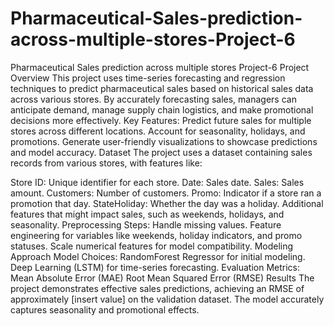 # Pharmaceutical-Sales-prediction-across-multiple-stores-Project-6
Pharmaceutical Sales prediction  across multiple stores Project-6
Project Overview
This project uses time-series forecasting and regression techniques to predict pharmaceutical sales based on historical sales data across various stores. By accurately forecasting sales, managers can anticipate demand, manage supply chain logistics, and make promotional decisions more effectively.
Key Features:
Predict future sales for multiple stores across different locations.
Account for seasonality, holidays, and promotions.
Generate user-friendly visualizations to showcase predictions and model accuracy.
Dataset
The project uses a dataset containing sales records from various stores, with features like:

Store ID: Unique identifier for each store.
Date: Sales date.
Sales: Sales amount.
Customers: Number of customers.
Promo: Indicator if a store ran a promotion that day.
StateHoliday: Whether the day was a holiday.
Additional features that might impact sales, such as weekends, holidays, and seasonality.
Preprocessing Steps:
Handle missing values.
Feature engineering for variables like weekends, holiday indicators, and promo statuses.
Scale numerical features for model compatibility.
Modeling Approach
Model Choices:
RandomForest Regressor for initial modeling.
Deep Learning (LSTM) for time-series forecasting.
Evaluation Metrics:
Mean Absolute Error (MAE)
Root Mean Squared Error (RMSE)
Results
The project demonstrates effective sales predictions, achieving an RMSE of approximately [insert value] on the validation dataset. The model accurately captures seasonality and promotional effects.
